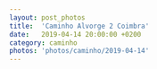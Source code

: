 ```yaml
---
layout: post_photos
title:  'Caminho Alvorge 2 Coimbra'
date:   2019-04-14 20:00:00 +0200
category: caminho
photos: 'photos/caminho/2019-04-14'
---
```


